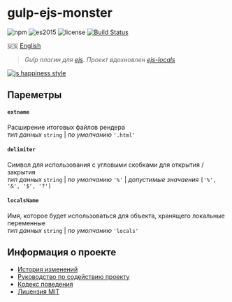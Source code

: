 # gulp-ejs-monster

![npm](https://img.shields.io/badge/node-6.3.1-yellow.svg)
![es2015](https://img.shields.io/badge/ECMAScript-2015_(ES6)-blue.svg)
![license](https://img.shields.io/badge/License-MIT-orange.svg)
[![Build Status](https://travis-ci.org/dutchenkoOleg/gulp-ejs-monster.svg?branch=v3)](https://travis-ci.org/dutchenkoOleg/gulp-ejs-monster)


:us: [English](./README.md)

> _Gulp плагин для [ejs](http://ejs.co/). Проект вдохновлен [ejs-locals](https://github.com/RandomEtc/ejs-locals)_

[![js happiness style](https://cdn.rawgit.com/JedWatson/happiness/master/badge.svg)](https://github.com/JedWatson/happiness)


## Пареметры

#### `extname`

Расширение итоговых файлов рендера  
_тип данных_ `string`
|
_по умолчанию_ `'.html'`

#### `delimiter`

Символ для использования с угловыми скобками для открытия / закрытия  
_тип данных_ `string`
|
_по умолчанию_ `'%'`
|
_допустимые значаения_ `['%', '&', '$', '?']`

#### `localsName`

Имя, которое будет использоваться для объекта, хранящего локальные переменные  
_тип данных_ `string`
|
_по умолчанию_ `'locals'`


## Информация о проекте

* [История изменений](./CHANGELOG-RU.md)
* [Руководство по содействию проекту](./CONTRIBUTING-RU.md)
* [Кодекс поведения](./CODE_OF_CONDUCT-RU.md)
* [Лицензия MIT](./LICENSE)
